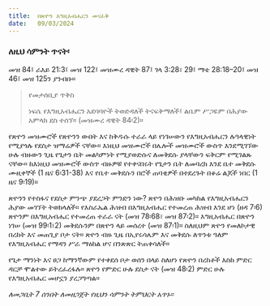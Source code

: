 ```yaml
---
title:  በጽዮን እግዚአብሔርን መናፈቅ
date:   09/03/2024
---
```


### ለዚህ ሳምንት ጥናት፡
መዝ 84፤ ራእይ 21:3፤ መዝ 122፤ መዝሙረ ዳዊት 87፤ ገላ 3:28፣ 29፤ ማቴ 28:18–20፤ መዝ 46፤ መዝ 125ን ያንብቡ።

> <p>የመታሰቢያ ጥቅስ</p>
> ነፍሴ የእግዚአብሔርን አደባባዮች ትወድዳለች ትናፍቅማለች፤ ልቤም ሥጋዬም በሕያው አምላክ ደስ ተሰኘ። (መዝሙረ ዳዊት 84፡2)።

የጽዮን መዝሙሮች የጽዮንን ውበት እና ከቅዱሱ ተራራ ላይ የነገሠውን የእግዚአብሔርን ሉዓላዊነት የሚያጎሉ የደስታ ዝማሬዎች ናቸው። እነዚህ መዝሙሮች በሌሎች መዝሙሮች ውስጥ እንደሚገኘው ሁሉ ብዙውን ጊዜ የጌታን ቤት መልካምነት የሚያወድሱና ለመቅደሱ ያላቸውን ፍቅርም የሚገልጹ ናቸው። ከእነዚህ መዝሙሮች ውስጥ ብዙዎቹ የተቀናበሩት የጌታን ቤት ለመባረክ እንደ ቤተ መቅደሱ ሙዚቀኞች (1 ዜና 6፡31-38) እና የቤተ መቅደሱን በሮች ጠባቂዎች በተደረጉት በቆሬ ልጆች ነበር (1 ዜና 9፡19)።

ጽዮንን የተስፋና የደስታ ምንጭ ያደረጋት ምንድን ነው? ጽዮን በሕዝቡ መካከል የእግዚአብሔርን ሕያው መገኘት ትወክላለች። የእስራኤል ሕዝብ በእግዚአብሔር የተመረጠ ሕዝብ እንደ ሆነ (ዘዳ 7፡6) ጽዮንም በእግዚአብሔር የተመረጠ ተራራ ናት (መዝ 78፡68፣ መዝ 87፡2)። እግዚአብሔር በጽዮን ነገሠ (መዝ 99፡1፣2) መቅደሱንም በጽዮን ላይ መሰረተ (መዝ 87፡1)። ስለዚህም ጽዮን የመለኮታዊ በረከት እና መጠጊያ ቦታ ናት። ጽዮን ብዙ ጊዜ በኢየሩሳሌም እና መቅደሱ ለጥንቱ ዓለም የእግዚአብሔር የማዳን ሥራ ማዕከል ሆና በንጽጽር ትጠቀሳለች።

የጌታ ማንነት እና ፀጋ ከማንኛውም የተቀደሰ ቦታ ወሰን በላይ ስለሆነ የጽዮን በረከቶች እስከ ምድር ዳርቻ ሞልተው ይትረፈረፋሉ። ጽዮን የምድር ሁሉ ደስታ ናት (መዝ 48፡2) ምድር ሁሉ የእግዚአብሔር መሆኗን ያረጋግጣል።

_ለመጋቢት 7 ሰንበት ለመዘጋጀት የዚህን ሳምንት ትምህርት አጥኑ።_